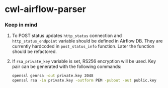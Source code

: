# cwl-airflow-parser

### Keep in mind
1. To POST status updates `http_status` connection and `http_status_endpoint`
variable should be defined in Airflow DB. They are currently hardcoded in `post_status_info`
function. Later the function should be refactored.

2. If `rsa_private_key` variable is set, RS256 encryption will be used.
   Key pair can be generated with the following commands:

   ```bash
   openssl genrsa -out private.key 2048
   openssl rsa -in private.key -outform PEM -pubout -out public.key
   ```
